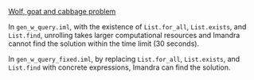 [Wolf, goat and cabbage problem](https://en.wikipedia.org/wiki/Wolf,_goat_and_cabbage_problem)

In `gen_w_query.iml`, with the existence of `List.for_all`, `List.exists`, and `List.find`, unrolling takes larger computational resources and Imandra cannot find the solution within the time limit (30 seconds).

In `gen_w_query_fixed.iml`, by replacing `List.for_all`, `List.exists`, and `List.find` with concrete expressions, Imandra can find the solution.